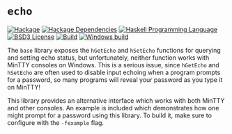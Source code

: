 # `echo`
[![Hackage](https://img.shields.io/hackage/v/echo.svg)][Hackage: echo]
[![Hackage Dependencies](https://img.shields.io/hackage-deps/v/echo.svg)](http://packdeps.haskellers.com/reverse/echo)
[![Haskell Programming Language](https://img.shields.io/badge/language-Haskell-blue.svg)][Haskell.org]
[![BSD3 License](http://img.shields.io/badge/license-BSD3-brightgreen.svg)][tl;dr Legal: BSD3]
[![Build](https://img.shields.io/travis/RyanGlScott/echo.svg)](https://travis-ci.org/RyanGlScott/echo)
[![Windows build](https://ci.appveyor.com/api/projects/status/a0dh9v7j995tjj2u?svg=true)](https://ci.appveyor.com/project/RyanGlScott/echo)

[Hackage: echo]:
  http://hackage.haskell.org/package/echo
  "text-show package on Hackage"
[Haskell.org]:
  http://www.haskell.org
  "The Haskell Programming Language"
[tl;dr Legal: BSD3]:
  https://tldrlegal.com/license/bsd-3-clause-license-%28revised%29
  "BSD 3-Clause License (Revised)"

The `base` library exposes the `hGetEcho` and `hSetEcho` functions for querying and setting echo status, but unfortunately, neither function works with MinTTY consoles on Windows. This is a serious issue, since `hGetEcho` and `hSetEcho` are often used to disable input echoing when a program prompts for a password, so many programs will reveal your password as you type it on MinTTY!

This library provides an alternative interface which works with both MinTTY and other consoles. An example is included which demonstrates how one might prompt for a password using this library. To build it, make sure to configure with the `-fexample` flag.
